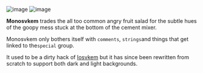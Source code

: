 ![image](https://i.imgur.com/L7ekVKg.png) ![image](https://i.imgur.com/Coz3P6q.png)

**Monosvkem** trades the all too common angry fruit salad for the subtle hues
of the goopy mess stuck at the bottom of the cement mixer.

Monosvkem only bothers itself with `comments`, `strings`and things that get
linked to the`special` group.

It used to be a dirty hack of
[Iosvkem](https://www.github.com/neutaaaaan/iosvkem) but it has since been
rewritten from scratch to support both dark and light backgrounds.  
